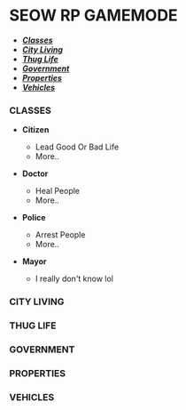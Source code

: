 # SEOW RP GAMEMODE

- [**_Classes_**](#classes)
- [**_City Living_**](#city-living)
- [**_Thug Life_**](#thug-life)
- [**_Government_**](#government)
- [**_Properties_**](#properties)
- [**_Vehicles_**](#vehicles)

### CLASSES

- **Citizen**

  - Lead Good Or Bad Life
  - More..

- **Doctor**

  - Heal People
  - More..

- **Police**

  - Arrest People
  - More..

- **Mayor**
  - I really don't know lol

### CITY LIVING

### THUG LIFE

### GOVERNMENT

### PROPERTIES

### VEHICLES
